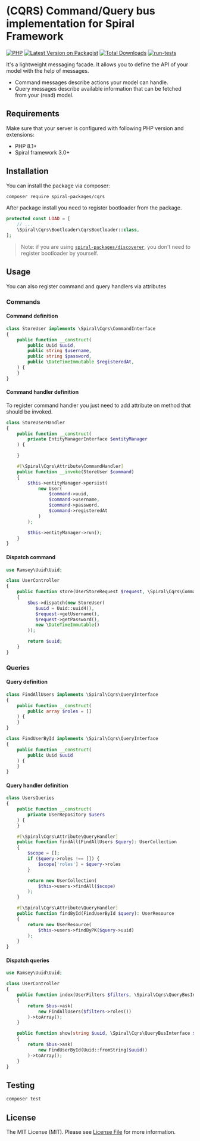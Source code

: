 # (CQRS) Command/Query bus implementation for Spiral Framework

[![PHP](https://img.shields.io/packagist/php-v/spiral-packages/cqrs.svg?style=flat-square)](https://packagist.org/packages/spiral-packages/cqrs)
[![Latest Version on Packagist](https://img.shields.io/packagist/v/spiral-packages/cqrs.svg?style=flat-square)](https://packagist.org/packages/spiral-packages/cqrs)
[![Total Downloads](https://img.shields.io/packagist/dt/spiral-packages/cqrs.svg?style=flat-square)](https://packagist.org/packages/spiral-packages/cqrs)
[![run-tests](https://github.com/spiral-packages/cqrs/actions/workflows/run-tests.yml/badge.svg)](https://github.com/spiral-packages/cqrs/actions/workflows/run-tests.yml)

It's a lightweight messaging facade. It allows you to define the API of your model with the help of messages.

- Command messages describe actions your model can handle.
- Query messages describe available information that can be fetched from your (read) model.

## Requirements

Make sure that your server is configured with following PHP version and extensions:

- PHP 8.1+
- Spiral framework 3.0+

## Installation

You can install the package via composer:

```bash
composer require spiral-packages/cqrs
```

After package install you need to register bootloader from the package.

```php
protected const LOAD = [
    // ...
    \Spiral\Cqrs\Bootloader\CqrsBootloader::class,
];
```

> Note: if you are using [`spiral-packages/discoverer`](https://github.com/spiral-packages/discoverer),
> you don't need to register bootloader by yourself.

## Usage

You can also register command and query handlers via attributes

### Commands

#### Command definition

```php
class StoreUser implements \Spiral\Cqrs\CommandInterface
{
    public function __construct(
        public Uuid $uuid,
        public string $username,
        public string $password,
        public \DateTimeImmutable $registeredAt,
    ) {
    }
}
```

#### Command handler definition

To register command handler you just need to add attribute on method that should be invoked.

```php
class StoreUserHandler
{
    public function __construct(
        private EntityManagerInterface $entityManager
    ) {

    }

    #[\Spiral\Cqrs\Attribute\CommandHandler]
    public function __invoke(StoreUser $command)
    {
        $this->entityManager->persist(
            new User(
                $command->uuid,
                $command->username,
                $command->password,
                $command->registeredAt
            )
        );

        $this->entityManager->run();
    }
}
```

#### Dispatch command

```php
use Ramsey\Uuid\Uuid;

class UserController
{
    public function store(UserStoreRequest $request, \Spiral\Cqrs\CommandBusInterface $bus)
    {
        $bus->dispatch(new StoreUser(
           $uuid = Uuid::uuid4(),
           $request->getUsername(),
           $request->getPassword(),
           new \DateTimeImmutable()
        ));

        return $uuid;
    }
}
```

### Queries

#### Query definition

```php
class FindAllUsers implements \Spiral\Cqrs\QueryInterface
{
    public function __construct(
        public array $roles = []
    ) {
    }
}
```

```php
class FindUserById implements \Spiral\Cqrs\QueryInterface
{
    public function __construct(
        public Uuid $uuid
    ) {
    }
}
```

#### Query handler definition

```php
class UsersQueries
{
    public function __construct(
        private UserRepository $users
    ) {
    }

    #[\Spiral\Cqrs\Attribute\QueryHandler]
    public function findAll(FindAllUsers $query): UserCollection
    {
        $scope = [];
        if ($query->roles !== []) {
            $scope['roles'] = $query->roles
        }

        return new UserCollection(
            $this->users->findAll($scope)
        );
    }

    #[\Spiral\Cqrs\Attribute\QueryHandler]
    public function findById(FindUserById $query): UserResource
    {
        return new UserResource(
            $this->users->findByPK($query->uuid)
        );
    }
}
```

#### Dispatch queries

```php
use Ramsey\Uuid\Uuid;

class UserController
{
    public function index(UserFilters $filters, \Spiral\Cqrs\QueryBusInterface $bus)
    {
        return $bus->ask(
            new FindAllUsers($filters->roles())
        )->toArray();
    }

    public function show(string $uuid, \Spiral\Cqrs\QueryBusInterface $bus)
    {
        return $bus->ask(
            new FindUserById(Uuid::fromString($uuid))
        )->toArray();
    }
}
```

## Testing

```bash
composer test
```

## License

The MIT License (MIT). Please see [License File](LICENSE) for more information.
